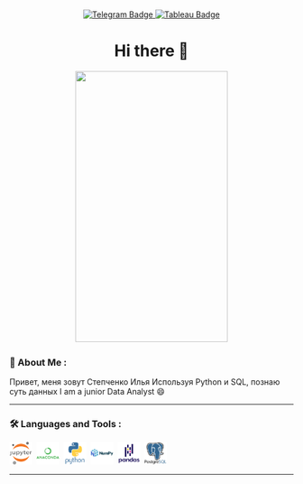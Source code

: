 ### 
<div id="badges" align="center">
  <a href="https://t.me/daimos8">
    <img src="https://img.shields.io/badge/Telegram-blue?style=for-the-badge&logo=telegram&logoColor=white" alt="Telegram Badge"/>
  </a>
  <a href="https://public.tableau.com/app/profile/ilya.stepchenko">
    <img src="https://img.shields.io/badge/Tableau-red?style=for-the-badge&logo=tableau&logoColor=white" alt="Tableau Badge"/>
  </a>
</div>
  
 
<h1 align = 'center'>
  Hi there 👋
</h1>
  <div align="center">
  <img src="https://media.giphy.com/media/dF3MnooYFjEcmpKf0I/giphy.gif" width="270" height="480"/>
</div>
 
  ### 📌 About Me :
  Привет, меня зовут Степченко Илья
  Используя Python и SQL, познаю суть данных
  I am a junior Data Analyst 😄

  ---
  
### :hammer_and_wrench: Languages and Tools :
  
<div>
  <img src="https://github.com/devicons/devicon/blob/master/icons/jupyter/jupyter-original-wordmark.svg" title="Jupiter" alt="Jupiter" width="40" height="40"/>&nbsp;
  <img src="https://github.com/devicons/devicon/blob/master/icons/anaconda/anaconda-original-wordmark.svg" title="Anaconda" alt="Anaconda" width="40" height="40"/>&nbsp;
  <img src="https://github.com/devicons/devicon/blob/master/icons/python/python-original-wordmark.svg" title="Python" alt="Python" width="40" height="40"/>&nbsp;
  <img src="https://github.com/devicons/devicon/blob/master/icons/numpy/numpy-original-wordmark.svg" title="Numpy" alt="Numpy" width="40" height="40"/>&nbsp;
  <img src="https://github.com/devicons/devicon/blob/master/icons/pandas/pandas-original-wordmark.svg" title="Pandas" alt="Pandas" width="40" height="40"/>&nbsp;
  <img src="https://github.com/devicons/devicon/blob/master/icons/postgresql/postgresql-original-wordmark.svg" title="PostgreSQL" alt="PostgreSQL" width="40" height="40"/>&nbsp;

</div>
  
---
<!--
**Ilya8t/Ilya8t** is a ✨ _special_ ✨ repository because its `README.md` (this file) appears on your GitHub profile.

Here are some ideas to get you started:

- 🔭 I’m currently working on ...
- 🌱 I’m currently learning ...
- 👯 I’m looking to collaborate on ...
- 🤔 I’m looking for help with ...
- 💬 Ask me about ...
- 📫 How to reach me: ...
- 😄 Pronouns: ...
- ⚡ Fun fact: ...
-->
